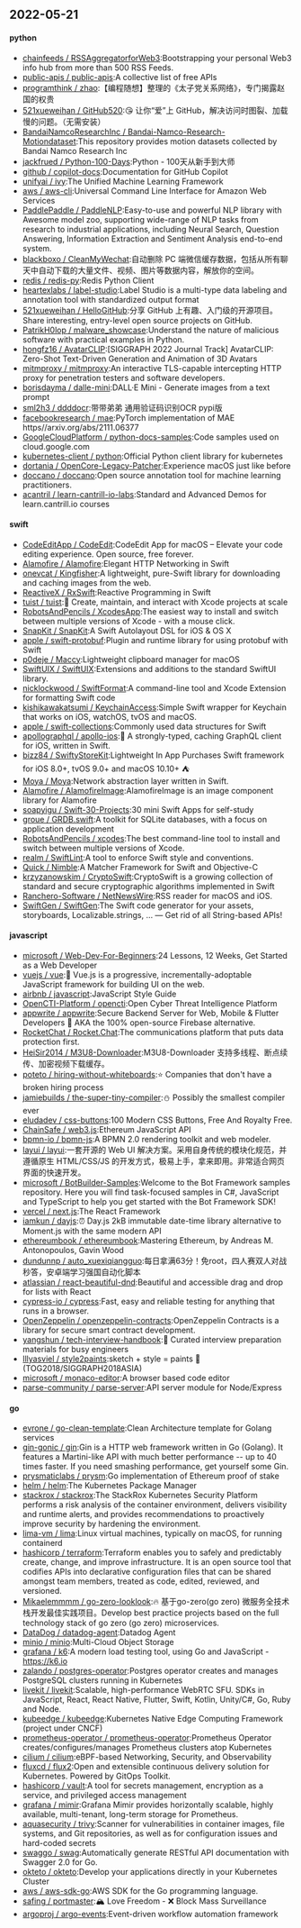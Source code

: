 ## 2022-05-21

#### python
* [chainfeeds / RSSAggregatorforWeb3](https://github.com/chainfeeds/RSSAggregatorforWeb3):Bootstrapping your personal Web3 info hub from more than 500 RSS Feeds.
* [public-apis / public-apis](https://github.com/public-apis/public-apis):A collective list of free APIs
* [programthink / zhao](https://github.com/programthink/zhao):【编程随想】整理的《太子党关系网络》，专门揭露赵国的权贵
* [521xueweihan / GitHub520](https://github.com/521xueweihan/GitHub520):😘
让你“爱”上 GitHub，解决访问时图裂、加载慢的问题。（无需安装）
* [BandaiNamcoResearchInc / Bandai-Namco-Research-Motiondataset](https://github.com/BandaiNamcoResearchInc/Bandai-Namco-Research-Motiondataset):This repository provides motion datasets collected by Bandai Namco Research Inc
* [jackfrued / Python-100-Days](https://github.com/jackfrued/Python-100-Days):Python - 100天从新手到大师
* [github / copilot-docs](https://github.com/github/copilot-docs):Documentation for GitHub Copilot
* [unifyai / ivy](https://github.com/unifyai/ivy):The Unified Machine Learning Framework
* [aws / aws-cli](https://github.com/aws/aws-cli):Universal Command Line Interface for Amazon Web Services
* [PaddlePaddle / PaddleNLP](https://github.com/PaddlePaddle/PaddleNLP):Easy-to-use and powerful NLP library with Awesome model zoo, supporting wide-range of NLP tasks from research to industrial applications, including Neural Search, Question Answering, Information Extraction and Sentiment Analysis end-to-end system.
* [blackboxo / CleanMyWechat](https://github.com/blackboxo/CleanMyWechat):自动删除 PC 端微信缓存数据，包括从所有聊天中自动下载的大量文件、视频、图片等数据内容，解放你的空间。
* [redis / redis-py](https://github.com/redis/redis-py):Redis Python Client
* [heartexlabs / label-studio](https://github.com/heartexlabs/label-studio):Label Studio is a multi-type data labeling and annotation tool with standardized output format
* [521xueweihan / HelloGitHub](https://github.com/521xueweihan/HelloGitHub):分享 GitHub 上有趣、入门级的开源项目。Share interesting, entry-level open source projects on GitHub.
* [PatrikH0lop / malware_showcase](https://github.com/PatrikH0lop/malware_showcase):Understand the nature of malicious software with practical examples in Python.
* [hongfz16 / AvatarCLIP](https://github.com/hongfz16/AvatarCLIP):[SIGGRAPH 2022 Journal Track] AvatarCLIP: Zero-Shot Text-Driven Generation and Animation of 3D Avatars
* [mitmproxy / mitmproxy](https://github.com/mitmproxy/mitmproxy):An interactive TLS-capable intercepting HTTP proxy for penetration testers and software developers.
* [borisdayma / dalle-mini](https://github.com/borisdayma/dalle-mini):DALL·E Mini - Generate images from a text prompt
* [sml2h3 / ddddocr](https://github.com/sml2h3/ddddocr):带带弟弟 通用验证码识别OCR pypi版
* [facebookresearch / mae](https://github.com/facebookresearch/mae):PyTorch implementation of MAE https//arxiv.org/abs/2111.06377
* [GoogleCloudPlatform / python-docs-samples](https://github.com/GoogleCloudPlatform/python-docs-samples):Code samples used on cloud.google.com
* [kubernetes-client / python](https://github.com/kubernetes-client/python):Official Python client library for kubernetes
* [dortania / OpenCore-Legacy-Patcher](https://github.com/dortania/OpenCore-Legacy-Patcher):Experience macOS just like before
* [doccano / doccano](https://github.com/doccano/doccano):Open source annotation tool for machine learning practitioners.
* [acantril / learn-cantrill-io-labs](https://github.com/acantril/learn-cantrill-io-labs):Standard and Advanced Demos for learn.cantrill.io courses

#### swift
* [CodeEditApp / CodeEdit](https://github.com/CodeEditApp/CodeEdit):CodeEdit App for macOS – Elevate your code editing experience. Open source, free forever.
* [Alamofire / Alamofire](https://github.com/Alamofire/Alamofire):Elegant HTTP Networking in Swift
* [onevcat / Kingfisher](https://github.com/onevcat/Kingfisher):A lightweight, pure-Swift library for downloading and caching images from the web.
* [ReactiveX / RxSwift](https://github.com/ReactiveX/RxSwift):Reactive Programming in Swift
* [tuist / tuist](https://github.com/tuist/tuist):🚀
Create, maintain, and interact with Xcode projects at scale
* [RobotsAndPencils / XcodesApp](https://github.com/RobotsAndPencils/XcodesApp):The easiest way to install and switch between multiple versions of Xcode - with a mouse click.
* [SnapKit / SnapKit](https://github.com/SnapKit/SnapKit):A Swift Autolayout DSL for iOS & OS X
* [apple / swift-protobuf](https://github.com/apple/swift-protobuf):Plugin and runtime library for using protobuf with Swift
* [p0deje / Maccy](https://github.com/p0deje/Maccy):Lightweight clipboard manager for macOS
* [SwiftUIX / SwiftUIX](https://github.com/SwiftUIX/SwiftUIX):Extensions and additions to the standard SwiftUI library.
* [nicklockwood / SwiftFormat](https://github.com/nicklockwood/SwiftFormat):A command-line tool and Xcode Extension for formatting Swift code
* [kishikawakatsumi / KeychainAccess](https://github.com/kishikawakatsumi/KeychainAccess):Simple Swift wrapper for Keychain that works on iOS, watchOS, tvOS and macOS.
* [apple / swift-collections](https://github.com/apple/swift-collections):Commonly used data structures for Swift
* [apollographql / apollo-ios](https://github.com/apollographql/apollo-ios):📱
A strongly-typed, caching GraphQL client for iOS, written in Swift.
* [bizz84 / SwiftyStoreKit](https://github.com/bizz84/SwiftyStoreKit):Lightweight In App Purchases Swift framework for iOS 8.0+, tvOS 9.0+ and macOS 10.10+
⛺
* [Moya / Moya](https://github.com/Moya/Moya):Network abstraction layer written in Swift.
* [Alamofire / AlamofireImage](https://github.com/Alamofire/AlamofireImage):AlamofireImage is an image component library for Alamofire
* [soapyigu / Swift-30-Projects](https://github.com/soapyigu/Swift-30-Projects):30 mini Swift Apps for self-study
* [groue / GRDB.swift](https://github.com/groue/GRDB.swift):A toolkit for SQLite databases, with a focus on application development
* [RobotsAndPencils / xcodes](https://github.com/RobotsAndPencils/xcodes):The best command-line tool to install and switch between multiple versions of Xcode.
* [realm / SwiftLint](https://github.com/realm/SwiftLint):A tool to enforce Swift style and conventions.
* [Quick / Nimble](https://github.com/Quick/Nimble):A Matcher Framework for Swift and Objective-C
* [krzyzanowskim / CryptoSwift](https://github.com/krzyzanowskim/CryptoSwift):CryptoSwift is a growing collection of standard and secure cryptographic algorithms implemented in Swift
* [Ranchero-Software / NetNewsWire](https://github.com/Ranchero-Software/NetNewsWire):RSS reader for macOS and iOS.
* [SwiftGen / SwiftGen](https://github.com/SwiftGen/SwiftGen):The Swift code generator for your assets, storyboards, Localizable.strings, … — Get rid of all String-based APIs!

#### javascript
* [microsoft / Web-Dev-For-Beginners](https://github.com/microsoft/Web-Dev-For-Beginners):24 Lessons, 12 Weeks, Get Started as a Web Developer
* [vuejs / vue](https://github.com/vuejs/vue):🖖
Vue.js is a progressive, incrementally-adoptable JavaScript framework for building UI on the web.
* [airbnb / javascript](https://github.com/airbnb/javascript):JavaScript Style Guide
* [OpenCTI-Platform / opencti](https://github.com/OpenCTI-Platform/opencti):Open Cyber Threat Intelligence Platform
* [appwrite / appwrite](https://github.com/appwrite/appwrite):Secure Backend Server for Web, Mobile & Flutter Developers
🚀
AKA the 100% open-source Firebase alternative.
* [RocketChat / Rocket.Chat](https://github.com/RocketChat/Rocket.Chat):The communications platform that puts data protection first.
* [HeiSir2014 / M3U8-Downloader](https://github.com/HeiSir2014/M3U8-Downloader):M3U8-Downloader 支持多线程、断点续传、加密视频下载缓存。
* [poteto / hiring-without-whiteboards](https://github.com/poteto/hiring-without-whiteboards):⭐️
Companies that don't have a broken hiring process
* [jamiebuilds / the-super-tiny-compiler](https://github.com/jamiebuilds/the-super-tiny-compiler):⛄
Possibly the smallest compiler ever
* [eludadev / css-buttons](https://github.com/eludadev/css-buttons):100 Modern CSS Buttons, Free And Royalty Free.
* [ChainSafe / web3.js](https://github.com/ChainSafe/web3.js):Ethereum JavaScript API
* [bpmn-io / bpmn-js](https://github.com/bpmn-io/bpmn-js):A BPMN 2.0 rendering toolkit and web modeler.
* [layui / layui](https://github.com/layui/layui):一套开源的 Web UI 解决方案。采用自身传统的模块化规范，并遵循原生 HTML/CSS/JS 的开发方式，极易上手，拿来即用。非常适合网页界面的快速开发。
* [microsoft / BotBuilder-Samples](https://github.com/microsoft/BotBuilder-Samples):Welcome to the Bot Framework samples repository. Here you will find task-focused samples in C#, JavaScript and TypeScript to help you get started with the Bot Framework SDK!
* [vercel / next.js](https://github.com/vercel/next.js):The React Framework
* [iamkun / dayjs](https://github.com/iamkun/dayjs):⏰
Day.js 2kB immutable date-time library alternative to Moment.js with the same modern API
* [ethereumbook / ethereumbook](https://github.com/ethereumbook/ethereumbook):Mastering Ethereum, by Andreas M. Antonopoulos, Gavin Wood
* [dundunnp / auto_xuexiqiangguo](https://github.com/dundunnp/auto_xuexiqiangguo):每日拿满63分！免root，四人赛双人对战秒答，安卓端学习强国自动化脚本
* [atlassian / react-beautiful-dnd](https://github.com/atlassian/react-beautiful-dnd):Beautiful and accessible drag and drop for lists with React
* [cypress-io / cypress](https://github.com/cypress-io/cypress):Fast, easy and reliable testing for anything that runs in a browser.
* [OpenZeppelin / openzeppelin-contracts](https://github.com/OpenZeppelin/openzeppelin-contracts):OpenZeppelin Contracts is a library for secure smart contract development.
* [yangshun / tech-interview-handbook](https://github.com/yangshun/tech-interview-handbook):💯
Curated interview preparation materials for busy engineers
* [lllyasviel / style2paints](https://github.com/lllyasviel/style2paints):sketch + style = paints
🎨
(TOG2018/SIGGRAPH2018ASIA)
* [microsoft / monaco-editor](https://github.com/microsoft/monaco-editor):A browser based code editor
* [parse-community / parse-server](https://github.com/parse-community/parse-server):API server module for Node/Express

#### go
* [evrone / go-clean-template](https://github.com/evrone/go-clean-template):Clean Architecture template for Golang services
* [gin-gonic / gin](https://github.com/gin-gonic/gin):Gin is a HTTP web framework written in Go (Golang). It features a Martini-like API with much better performance -- up to 40 times faster. If you need smashing performance, get yourself some Gin.
* [prysmaticlabs / prysm](https://github.com/prysmaticlabs/prysm):Go implementation of Ethereum proof of stake
* [helm / helm](https://github.com/helm/helm):The Kubernetes Package Manager
* [stackrox / stackrox](https://github.com/stackrox/stackrox):The StackRox Kubernetes Security Platform performs a risk analysis of the container environment, delivers visibility and runtime alerts, and provides recommendations to proactively improve security by hardening the environment.
* [lima-vm / lima](https://github.com/lima-vm/lima):Linux virtual machines, typically on macOS, for running containerd
* [hashicorp / terraform](https://github.com/hashicorp/terraform):Terraform enables you to safely and predictably create, change, and improve infrastructure. It is an open source tool that codifies APIs into declarative configuration files that can be shared amongst team members, treated as code, edited, reviewed, and versioned.
* [Mikaelemmmm / go-zero-looklook](https://github.com/Mikaelemmmm/go-zero-looklook):🔥
基于go-zero(go zero) 微服务全技术栈开发最佳实践项目。Develop best practice projects based on the full technology stack of go zero (go zero) microservices.
* [DataDog / datadog-agent](https://github.com/DataDog/datadog-agent):Datadog Agent
* [minio / minio](https://github.com/minio/minio):Multi-Cloud Object Storage
* [grafana / k6](https://github.com/grafana/k6):A modern load testing tool, using Go and JavaScript - https://k6.io
* [zalando / postgres-operator](https://github.com/zalando/postgres-operator):Postgres operator creates and manages PostgreSQL clusters running in Kubernetes
* [livekit / livekit](https://github.com/livekit/livekit):Scalable, high-performance WebRTC SFU. SDKs in JavaScript, React, React Native, Flutter, Swift, Kotlin, Unity/C#, Go, Ruby and Node.
* [kubeedge / kubeedge](https://github.com/kubeedge/kubeedge):Kubernetes Native Edge Computing Framework (project under CNCF)
* [prometheus-operator / prometheus-operator](https://github.com/prometheus-operator/prometheus-operator):Prometheus Operator creates/configures/manages Prometheus clusters atop Kubernetes
* [cilium / cilium](https://github.com/cilium/cilium):eBPF-based Networking, Security, and Observability
* [fluxcd / flux2](https://github.com/fluxcd/flux2):Open and extensible continuous delivery solution for Kubernetes. Powered by GitOps Toolkit.
* [hashicorp / vault](https://github.com/hashicorp/vault):A tool for secrets management, encryption as a service, and privileged access management
* [grafana / mimir](https://github.com/grafana/mimir):Grafana Mimir provides horizontally scalable, highly available, multi-tenant, long-term storage for Prometheus.
* [aquasecurity / trivy](https://github.com/aquasecurity/trivy):Scanner for vulnerabilities in container images, file systems, and Git repositories, as well as for configuration issues and hard-coded secrets
* [swaggo / swag](https://github.com/swaggo/swag):Automatically generate RESTful API documentation with Swagger 2.0 for Go.
* [okteto / okteto](https://github.com/okteto/okteto):Develop your applications directly in your Kubernetes Cluster
* [aws / aws-sdk-go](https://github.com/aws/aws-sdk-go):AWS SDK for the Go programming language.
* [safing / portmaster](https://github.com/safing/portmaster):🏔
Love Freedom -
❌
Block Mass Surveillance
* [argoproj / argo-events](https://github.com/argoproj/argo-events):Event-driven workflow automation framework
